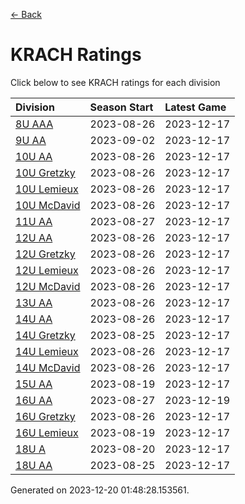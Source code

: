 [<- Back](../readme.md)
# KRACH Ratings
Click below to see KRACH ratings for each division

| Division | Season Start | Latest Game |
| :-- | :-- | :-- |
| [8U AAA](8U-AAA-ratings.md) | 2023-08-26 | 2023-12-17 |
| [9U AA](9U-AA-ratings.md) | 2023-09-02 | 2023-12-17 |
| [10U AA](10U-AA-ratings.md) | 2023-08-26 | 2023-12-17 |
| [10U Gretzky](10U-Gretzky-ratings.md) | 2023-08-26 | 2023-12-17 |
| [10U Lemieux](10U-Lemieux-ratings.md) | 2023-08-26 | 2023-12-17 |
| [10U McDavid](10U-McDavid-ratings.md) | 2023-08-26 | 2023-12-17 |
| [11U AA](11U-AA-ratings.md) | 2023-08-27 | 2023-12-17 |
| [12U AA](12U-AA-ratings.md) | 2023-08-26 | 2023-12-17 |
| [12U Gretzky](12U-Gretzky-ratings.md) | 2023-08-26 | 2023-12-17 |
| [12U Lemieux](12U-Lemieux-ratings.md) | 2023-08-26 | 2023-12-17 |
| [12U McDavid](12U-McDavid-ratings.md) | 2023-08-26 | 2023-12-17 |
| [13U AA](13U-AA-ratings.md) | 2023-08-26 | 2023-12-17 |
| [14U AA](14U-AA-ratings.md) | 2023-08-26 | 2023-12-17 |
| [14U Gretzky](14U-Gretzky-ratings.md) | 2023-08-25 | 2023-12-17 |
| [14U Lemieux](14U-Lemieux-ratings.md) | 2023-08-26 | 2023-12-17 |
| [14U McDavid](14U-McDavid-ratings.md) | 2023-08-26 | 2023-12-17 |
| [15U AA](15U-AA-ratings.md) | 2023-08-19 | 2023-12-17 |
| [16U AA](16U-AA-ratings.md) | 2023-08-27 | 2023-12-19 |
| [16U Gretzky](16U-Gretzky-ratings.md) | 2023-08-26 | 2023-12-17 |
| [16U Lemieux](16U-Lemieux-ratings.md) | 2023-08-19 | 2023-12-17 |
| [18U A](18U-A-ratings.md) | 2023-08-20 | 2023-12-17 |
| [18U AA](18U-AA-ratings.md) | 2023-08-25 | 2023-12-17 |

Generated on 2023-12-20 01:48:28.153561.
